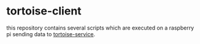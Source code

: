# tortoise-client

this repository contains several scripts which are executed on a raspberry pi sending data to [tortoise-service][1].


[1]: https://github.com/keksnicoh/turtle-service/

